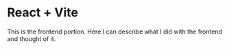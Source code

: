 # React + Vite

This is the frontend portion.
Here I can describe what I did with the frontend and thought of it.
